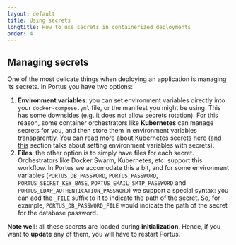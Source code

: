 ```yaml
---
layout: default
title: Using secrets
longtitle: How to use secrets in containerized deployments
order: 4
---
```


## Managing secrets

One of the most delicate things when deploying an application is managing
its secrets. In Portus you have two options:

1. **Environment variables**: you can set environment variables directly into
   your `docker-compose.yml` file, or the manifest you might be using. This has
   some downsides (e.g. it does not allow secrets rotation). For this reason,
   some container orchestrators like **Kubernetes** can manage secrets for you,
   and then store them in environment variables transparently. You can read more
   about Kubernetes secrets
   [here](https://kubernetes.io/docs/concepts/configuration/secret/) (and
   [this](https://kubernetes.io/docs/concepts/configuration/secret/#using-secrets-as-environment-variables)
   section talks about setting environment variables with secrets).
2. **Files**: the other option is to simply have files for each
   secret. Orchestrators like Docker Swarm, Kubernetes, etc. support this
   workflow. In Portus we accomodate this a bit, and for some environment
   variables (`PORTUS_DB_PASSWORD`, `PORTUS_PASSWORD`, `PORTUS_SECRET_KEY_BASE`,
   `PORTUS_EMAIL_SMTP_PASSWORD` and `PORTUS_LDAP_AUTHENTICATION_PASSWORD`) we
   support a special syntax: you can add the `_FILE` suffix to it to indicate
   the path of the secret. So, for example, `PORTUS_DB_PASSWORD_FILE` would
   indicate the path of the secret for the database password.

<div class="alert alert-warning">
  <strong>Note well</strong>: all these secrets are loaded during
  <strong>initialization</strong>. Hence, if you want to <strong>update</strong>
  any of them, you will have to restart Portus.
</div>
